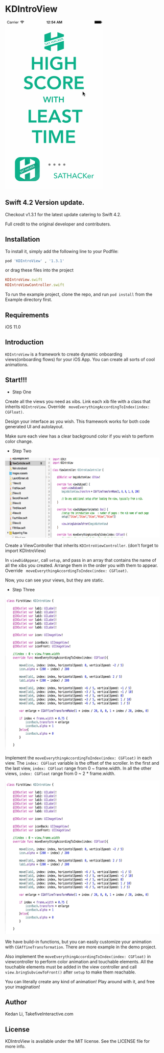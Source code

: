 # KDIntroView

<img src="Imgs/showup.gif" width="320" height="550"/>

## Swift 4.2 Version update. 

Checkout v1.3.1 for the latest update catering to Swift 4.2. 

Full credit to the original developer and contributers.  


## Installation

To install
it, simply add the following line to your Podfile:

```ruby
pod 'KDIntroView' , '1.3.1'
```
or drag these files into the project

```ruby
KDIntroView.swift
KDIntroViewController.swift
```
To run the example project, clone the repo, and run `pod install` from the Example directory first.

## Requirements
iOS 11.0

## Introduction
`KDIntroView` is a framework to create dynamic onboarding views(onboarding flows) for your iOS App. You can create all sorts of cool animations.

## Start!!!

- Step One


Create all the views you need as xibs. Link each xib file with a class that inherits `KDIntroView`. Override ` moveEverythingAccordingToIndex(index: CGFloat)`.



Design your interface as you wish. This framework works for both code generated UI and autolayout.

Make sure each view has a clear background color if you wish to perform color change.



- Step Two

<img src="Imgs/inst1.png" width="900" height="260"/>

Create a ViewController that inherits `KDIntroViewController`. (don't forget to import KDIntroView)


In `viewDidAppear`, call `setup`, and pass in an array that contains the name of all the xibs you created. Arrange them in the order you with them to appear. Override ` moveEverythingAccordingToIndex(index: CGFloat)`.

Now, you can see your views, but they are static.


- Step Three

<img src="Imgs/inst2.jpg" width="600" height="500"/>

Implement the `moveEverythingAccordingToIndex(index: CGFloat)` in each view. The `index: CGFloat` variable is the offset of the scroller. In the first and the last view, `index: CGFloat` range from 0 ~ frame.width. In all the other views, `index: CGFloat` range from 0 ~ 2 * frame.width.

<img src="Imgs/inst2.jpg" width="600" height="500"/>

We have build-in functions, but you can easily customize your animation with `CGAffineTransformation`. There are more example in the demo project.

Also implement the `moveEverythingAccordingToIndex(index: CGFloat)` in viewcontroller to perform color animation and touchable elements. All the touchable elements must be added in the view controller and call `view.bringSubviewToFront()` after `setup` to make them reachable.

You can literally create any kind of animation! Play around with it, and free your imagination!

## Author

Kedan Li, TakefiveInteractive.com

## License

KDIntroView is available under the MIT license. See the LICENSE file for more info.

